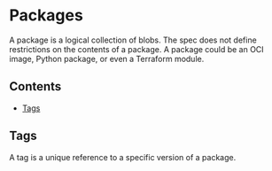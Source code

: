 # Packages

A package is a logical collection of blobs.
The spec does not define restrictions on the contents of a package.
A package could be an OCI image, Python package, or even a Terraform module.

## Contents
 - [Tags](#tags)

## Tags

A tag is a unique reference to a specific version of a package.
